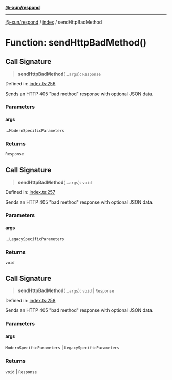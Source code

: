 [**@-xun/respond**](../../README.md)

***

[@-xun/respond](../../README.md) / [index](../README.md) / sendHttpBadMethod

# Function: sendHttpBadMethod()

## Call Signature

> **sendHttpBadMethod**(...`args`): `Response`

Defined in: [index.ts:256](https://github.com/Xunnamius/api-utils/blob/2999e4472bea4c5a8ecd8f7c7fbf77e6b4bc26db/packages/respond/src/index.ts#L256)

Sends an HTTP 405 "bad method" response with optional JSON data.

### Parameters

#### args

...`ModernSpecificParameters`

### Returns

`Response`

## Call Signature

> **sendHttpBadMethod**(...`args`): `void`

Defined in: [index.ts:257](https://github.com/Xunnamius/api-utils/blob/2999e4472bea4c5a8ecd8f7c7fbf77e6b4bc26db/packages/respond/src/index.ts#L257)

Sends an HTTP 405 "bad method" response with optional JSON data.

### Parameters

#### args

...`LegacySpecificParameters`

### Returns

`void`

## Call Signature

> **sendHttpBadMethod**(...`args`): `void` \| `Response`

Defined in: [index.ts:258](https://github.com/Xunnamius/api-utils/blob/2999e4472bea4c5a8ecd8f7c7fbf77e6b4bc26db/packages/respond/src/index.ts#L258)

Sends an HTTP 405 "bad method" response with optional JSON data.

### Parameters

#### args

`ModernSpecificParameters` | `LegacySpecificParameters`

### Returns

`void` \| `Response`
